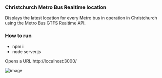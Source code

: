 ### Christchurch Metro Bus Realtime location

Displays the latest location for every Metro bus in operation in Christchurch using the Metro Bus GTFS Realtime API.

### How to run

-   npm i
-   node server.js

Opens a URL http://localhost:3000/

![image](https://github.com/adrianlimws/chch-bus-trip/assets/64565597/bbd208ba-189a-492f-bd7a-7c570bd71098)


